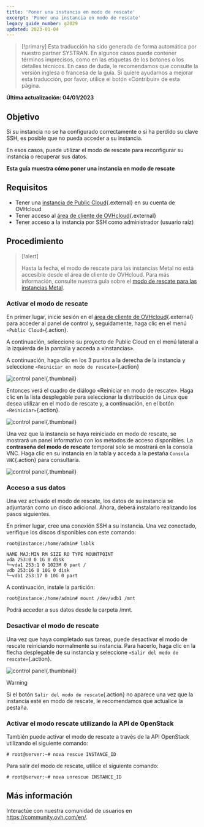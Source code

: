 ```yaml
---
title: 'Poner una instancia en modo de rescate'
excerpt: 'Poner una instancia en modo de rescate'
legacy_guide_number: g2029
updated: 2023-01-04
---
```


> [!primary]
> Esta traducción ha sido generada de forma automática por nuestro partner SYSTRAN. En algunos casos puede contener términos imprecisos, como en las etiquetas de los botones o los detalles técnicos. En caso de duda, le recomendamos que consulte la versión inglesa o francesa de la guía. Si quiere ayudarnos a mejorar esta traducción, por favor, utilice el botón «Contribuir» de esta página.
> 

**Última actualización: 04/01/2023**

## Objetivo

Si su instancia no se ha configurado correctamente o si ha perdido su clave SSH, es posible que no pueda acceder a su instancia.

En esos casos, puede utilizar el modo de rescate para reconfigurar su instancia o recuperar sus datos. 

**Esta guía muestra cómo poner una instancia en modo de rescate**

## Requisitos

* Tener una [instancia de Public Cloud](https://www.ovhcloud.com/es/public-cloud/){.external} en su cuenta de OVHcloud
* Tener acceso al [área de cliente de OVHcloud](https://www.ovh.com/auth/?action=gotomanager&from=https://www.ovh.es/&ovhSubsidiary=es){.external}
* Tener acceso a la instancia por SSH como administrador (usuario raíz)

## Procedimiento

> [!alert]
>
> Hasta la fecha, el modo de rescate para las instancias Metal no está accesible desde el área de cliente de OVHcloud. Para más información, consulte nuestra guía sobre el [modo de rescate para las instancias Metal](/pages/platform/public-cloud/rescue_mode_metal_instance).

### Activar el modo de rescate

En primer lugar, inicie sesión en el [área de cliente de OVHcloud](https://www.ovh.com/auth/?action=gotomanager&from=https://www.ovh.es/&ovhSubsidiary=es){.external} para acceder al panel de control y, seguidamente, haga clic en el menú `«Public Cloud»`{.action}.

A continuación, seleccione su proyecto de Public Cloud en el menú lateral a la izquierda de la pantalla y acceda a «Instancias».

A continuación, haga clic en los 3 puntos a la derecha de la instancia y seleccione `«Reiniciar en modo de rescate»`{.action}

![control panel](images/rescue2022.png){.thumbnail}

Entonces verá el cuadro de diálogo «Reiniciar en modo de rescate». Haga clic en la lista desplegable para seleccionar la distribución de Linux que desea utilizar en el modo de rescate y, a continuación, en el botón `«Reiniciar»`{.action}.

![control panel](images/rescue2.png){.thumbnail}

Una vez que la instancia se haya reiniciado en modo de rescate, se mostrará un panel informativo con los métodos de acceso disponibles. La **contraseña del modo de rescate** temporal solo se mostrará en la consola VNC. Haga clic en su instancia en la tabla y acceda a la pestaña `Consola VNC`{.action} para consultarla.

![control panel](images/rescuedata.png){.thumbnail}


### Acceso a sus datos

Una vez activado el modo de rescate, los datos de su instancia se adjuntarán como un disco adicional. Ahora, deberá instalarlo realizando los pasos siguientes.

En primer lugar, cree una conexión SSH a su instancia. Una vez conectado, verifique los discos disponibles con este comando:

```
root@instance:/home/admin# lsblk

NAME MAJ:MIN RM SIZE RO TYPE MOUNTPOINT
vda 253:0 0 1G 0 disk
└─vda1 253:1 0 1023M 0 part /
vdb 253:16 0 10G 0 disk
└─vdb1 253:17 0 10G 0 part
```

A continuación, instale la partición:

```
root@instance:/home/admin# mount /dev/vdb1 /mnt
```

Podrá acceder a sus datos desde la carpeta /mnt.

### Desactivar el modo de rescate

Una vez que haya completado sus tareas, puede desactivar el modo de rescate reiniciando normalmente su instancia. Para hacerlo, haga clic en la flecha desplegable de su instancia y seleccione `«Salir del modo de rescate»`{.action}.

![control panel](images/rescueexit2022.png){.thumbnail}

> [!warning]
> Si el botón `Salir del modo de rescate`{.action} no aparece una vez que la instancia esté en modo de rescate, le recomendamos que actualice la pestaña.
>

### Activar el modo rescate utilizando la API de OpenStack

También puede activar el modo de rescate a través de la API OpenStack utilizando el siguiente comando:

```
# root@server:~# nova rescue INSTANCE_ID
```

Para salir del modo de rescate, utilice el siguiente comando:

```
# root@server:~# nova unrescue INSTANCE_ID
```

## Más información

Interactúe con nuestra comunidad de usuarios en <https://community.ovh.com/en/>.